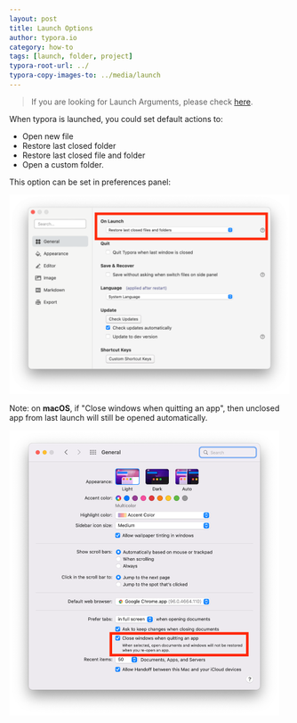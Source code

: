 ```yaml
---
layout: post
title: Launch Options
author: typora.io
category: how-to
tags: [launch, folder, project]
typora-root-url: ../
typora-copy-images-to: ../media/launch
---
```


> If you are looking for Launch Arguments, please check [here](/Launch-Arguments/).

When typora is launched, you could set default actions to:

- Open new file
- Restore last closed folder
- Restore last closed file and folder
- Open a custom folder.

This option can be set in preferences panel:

<img src="/media/launch/Screen Shot 2021-12-19 at 22.44.45.png" alt="Screen Shot 2021-12-19 at 22.44.45" style="zoom:50%;" />

Note: on **macOS**, if "Close windows when quitting an app", then unclosed app from last launch will still be opened automatically.

<img src="/media/launch/Screen Shot 2021-12-19 at 22.45.50.png" alt="Screen Shot 2021-12-19 at 22.45.50" style="zoom:50%;" />
